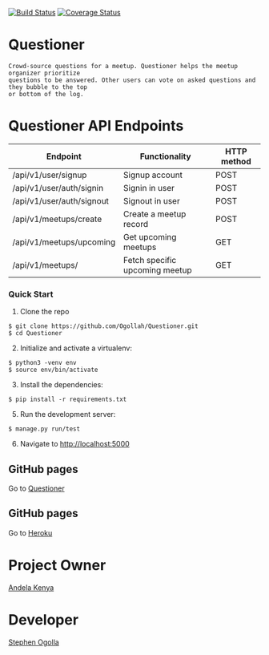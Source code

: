 [![Build Status](https://travis-ci.org/Ogollah/Questioner.svg?branch=develop)](https://travis-ci.org/Ogollah/Questioner) [![Coverage Status](https://coveralls.io/repos/github/Ogollah/Questioner/badge.svg?branch=develop)](https://coveralls.io/github/Ogollah/Questioner?branch=develop)

# Questioner
```
Crowd-source questions for a meetup. Questioner helps the meetup organizer prioritize
questions to be answered. Other users can vote on asked questions and they bubble to the top
or bottom of the log.
```

# Questioner API Endpoints
|Endpoint                            | Functionality                    |HTTP method 
|------------------------------------|----------------------------------|-------------
|/api/v1/user/signup                 |Signup account                    |POST        
|/api/v1/user/auth/signin            |Signin in user                    |POST
|/api/v1/user/auth/signout           |Signout in user                   |POST
|/api/v1/meetups/create              |Create a meetup record            |POST
|/api/v1/meetups/upcoming            |Get upcoming meetups              |GET
|/api/v1/meetups/<meetup-id>         |Fetch specific upcoming meetup    |GET

### Quick Start

1. Clone the repo
  ```
  $ git clone https://github.com/Ogollah/Questioner.git
  $ cd Questioner
  ```

2. Initialize and activate a virtualenv:
  ```
  $ python3 -venv env
  $ source env/bin/activate
  ```

3. Install the dependencies:
  ```
  $ pip install -r requirements.txt
  ```

5. Run the development server:
  ```
  $ manage.py run/test
  ```

6. Navigate to [http://localhost:5000](http://localhost:5000)

## GitHub pages

Go to [Questioner](https://ogollah.github.io/Questioner/UI/templates/index.html)

## GitHub pages

Go to [Heroku](https://metup-quiz-api-heroku.herokuapp.com/)

# Project Owner
   [Andela Kenya](https://andela.com/?gclid=Cj0KCQiA1NbhBRCBARIsAKOTmUu9zzKI7k5uTm4K6kn6Wyv5Uk9S_JgBZCJia4FM98S8nMVuQ2DJePEaAlF9EALw_wcB)

# Developer
   [Stephen Ogolla](https://github.com/Ogollah/)

